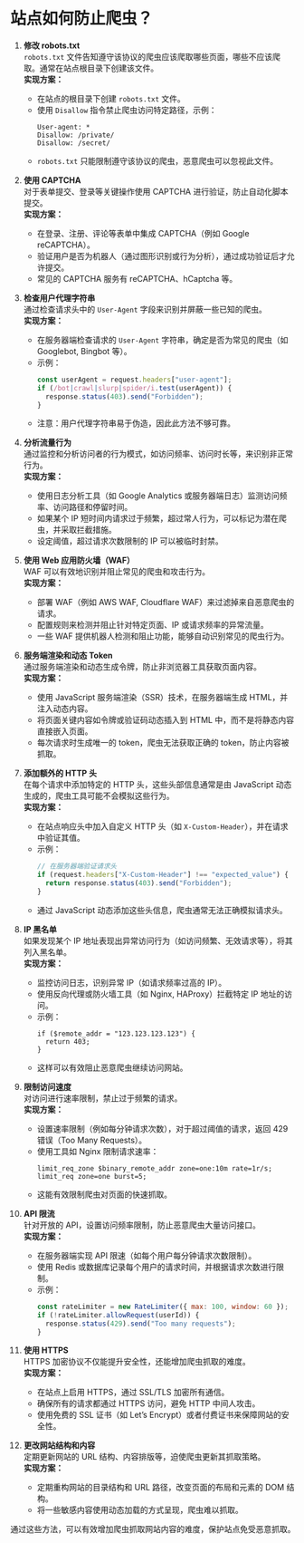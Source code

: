 # 站点如何防止爬虫？

1. **修改 robots.txt**  
   `robots.txt` 文件告知遵守该协议的爬虫应该爬取哪些页面，哪些不应该爬取。通常在站点根目录下创建该文件。  
   **实现方案：**

   - 在站点的根目录下创建 `robots.txt` 文件。
   - 使用 `Disallow` 指令禁止爬虫访问特定路径，示例：
     ```
     User-agent: *
     Disallow: /private/
     Disallow: /secret/
     ```
   - `robots.txt` 只能限制遵守该协议的爬虫，恶意爬虫可以忽视此文件。

2. **使用 CAPTCHA**  
   对于表单提交、登录等关键操作使用 CAPTCHA 进行验证，防止自动化脚本提交。  
   **实现方案：**

   - 在登录、注册、评论等表单中集成 CAPTCHA（例如 Google reCAPTCHA）。
   - 验证用户是否为机器人（通过图形识别或行为分析），通过成功验证后才允许提交。
   - 常见的 CAPTCHA 服务有 reCAPTCHA、hCaptcha 等。

3. **检查用户代理字符串**  
   通过检查请求头中的 `User-Agent` 字段来识别并屏蔽一些已知的爬虫。  
   **实现方案：**

   - 在服务器端检查请求的 `User-Agent` 字符串，确定是否为常见的爬虫（如 Googlebot, Bingbot 等）。
   - 示例：
     ```javascript
     const userAgent = request.headers["user-agent"];
     if (/bot|crawl|slurp|spider/i.test(userAgent)) {
       response.status(403).send("Forbidden");
     }
     ```
   - 注意：用户代理字符串易于伪造，因此此方法不够可靠。

4. **分析流量行为**  
   通过监控和分析访问者的行为模式，如访问频率、访问时长等，来识别非正常行为。  
   **实现方案：**

   - 使用日志分析工具（如 Google Analytics 或服务器端日志）监测访问频率、访问路径和停留时间。
   - 如果某个 IP 短时间内请求过于频繁，超过常人行为，可以标记为潜在爬虫，并采取拦截措施。
   - 设定阈值，超过请求次数限制的 IP 可以被临时封禁。

5. **使用 Web 应用防火墙（WAF）**  
   WAF 可以有效地识别并阻止常见的爬虫和攻击行为。  
   **实现方案：**

   - 部署 WAF（例如 AWS WAF, Cloudflare WAF）来过滤掉来自恶意爬虫的请求。
   - 配置规则来检测并阻止针对特定页面、IP 或请求频率的异常流量。
   - 一些 WAF 提供机器人检测和阻止功能，能够自动识别常见的爬虫行为。

6. **服务端渲染和动态 Token**  
   通过服务端渲染和动态生成令牌，防止非浏览器工具获取页面内容。  
   **实现方案：**

   - 使用 JavaScript 服务端渲染（SSR）技术，在服务器端生成 HTML，并注入动态内容。
   - 将页面关键内容如令牌或验证码动态插入到 HTML 中，而不是将静态内容直接嵌入页面。
   - 每次请求时生成唯一的 token，爬虫无法获取正确的 token，防止内容被抓取。

7. **添加额外的 HTTP 头**  
   在每个请求中添加特定的 HTTP 头，这些头部信息通常是由 JavaScript 动态生成的，爬虫工具可能不会模拟这些行为。  
   **实现方案：**

   - 在站点响应头中加入自定义 HTTP 头（如 `X-Custom-Header`），并在请求中验证其值。
   - 示例：
     ```javascript
     // 在服务器端验证请求头
     if (request.headers["X-Custom-Header"] !== "expected_value") {
       return response.status(403).send("Forbidden");
     }
     ```
   - 通过 JavaScript 动态添加这些头信息，爬虫通常无法正确模拟请求头。

8. **IP 黑名单**  
   如果发现某个 IP 地址表现出异常访问行为（如访问频繁、无效请求等），将其列入黑名单。  
   **实现方案：**

   - 监控访问日志，识别异常 IP（如请求频率过高的 IP）。
   - 使用反向代理或防火墙工具（如 Nginx, HAProxy）拦截特定 IP 地址的访问。
   - 示例：
     ```nginx
     if ($remote_addr = "123.123.123.123") {
       return 403;
     }
     ```
   - 这样可以有效阻止恶意爬虫继续访问网站。

9. **限制访问速度**  
   对访问进行速率限制，禁止过于频繁的请求。  
   **实现方案：**

   - 设置速率限制（例如每分钟请求次数），对于超过阈值的请求，返回 429 错误（Too Many Requests）。
   - 使用工具如 Nginx 限制请求速率：
     ```nginx
     limit_req_zone $binary_remote_addr zone=one:10m rate=1r/s;
     limit_req zone=one burst=5;
     ```
   - 这能有效限制爬虫对页面的快速抓取。

10. **API 限流**  
    针对开放的 API，设置访问频率限制，防止恶意爬虫大量访问接口。  
    **实现方案：**

    - 在服务器端实现 API 限速（如每个用户每分钟请求次数限制）。
    - 使用 Redis 或数据库记录每个用户的请求时间，并根据请求次数进行限制。
    - 示例：
      ```javascript
      const rateLimiter = new RateLimiter({ max: 100, window: 60 });
      if (!rateLimiter.allowRequest(userId)) {
        response.status(429).send("Too many requests");
      }
      ```

11. **使用 HTTPS**  
    HTTPS 加密协议不仅能提升安全性，还能增加爬虫抓取的难度。  
    **实现方案：**

    - 在站点上启用 HTTPS，通过 SSL/TLS 加密所有通信。
    - 确保所有的请求都通过 HTTPS 访问，避免 HTTP 中间人攻击。
    - 使用免费的 SSL 证书（如 Let’s Encrypt）或者付费证书来保障网站的安全性。

12. **更改网站结构和内容**  
    定期更新网站的 URL 结构、内容排版等，迫使爬虫更新其抓取策略。  
    **实现方案：**
    - 定期重构网站的目录结构和 URL 路径，改变页面的布局和元素的 DOM 结构。
    - 将一些敏感内容使用动态加载的方式呈现，爬虫难以抓取。

通过这些方法，可以有效增加爬虫抓取网站内容的难度，保护站点免受恶意抓取。
